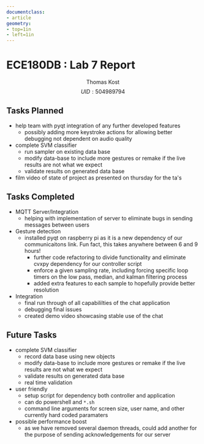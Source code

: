 ```yaml
---
documentclass:
- article
geometry:
- top=1in
- left=1in
---
```



# ECE180DB : Lab 7 Report

$$\text{Thomas Kost}$$
$$UID:504989794$$

## Tasks Planned

- help team with pyqt integration of any further developed features
    - possibly adding more keystroke actions for allowing better debugging not dependent on audio quality
- complete SVM classifier
    - run sampler on existing data base
    - modify data-base to include more gestures or remake if the live results are not what we expect
    - validate results on generated data base
- film video of state of project as presented on thursday for the ta's

## Tasks Completed
- MQTT Server/Integration
    - helping with implementation of server to eliminate bugs in sending messages between users
- Gesture detection
    - installed pyqt on raspberry pi as it is a new dependency of our communicaitons link. Fun fact, this takes anywhere between 6 and 9 hours!
        - further code refactoring to divide functionality and eliminate cvxpy dependency for our controller script
        - enforce a given sampling rate, including forcing specific loop timers on the low pass, median, and kalman filtering process
        - added extra features to each sample to hopefully provide better resolution
- Integration
    - final run through of all capabililties of the chat application
    - debugging final issues
    - created demo video showcasing stable use of the chat

## Future Tasks
- complete SVM classifier
    - record data base using new objects
    - modify data-base to include more gestures or remake if the live results are not what we expect
    - validate results on generated data base 
    - real time validation 
- user friendly
    - setup script for dependency both controller and application
    - can do powershell and `*.sh`
    - command line arguments for screen size, user name, and other currently hard coded paramaters
- possible performance boost
    - as we have removed several daemon threads, could add another for the purpose of sending acknowledgements for our server